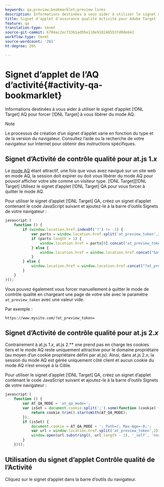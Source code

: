 ```yaml
---
keywords: qa;preview;bookmarklet;preview links
description: Informations destinées à vous aider à utiliser le signet d’applet AQ d’Adobe Target pour forcer la Cible à vous libérer du mode AQ.
title: Signet d'applet d'assurance qualité Activité pour Adobe Target
feature: qa
translation-type: tm+mt
source-git-commit: 6704ac2ec73361ad95e110e9182485537d0de642
workflow-type: tm+mt
source-wordcount: '261'
ht-degree: 26%

---
```



# Signet d’applet de l’AQ d’activité{#activity-qa-bookmarklet}

Informations destinées à vous aider à utiliser le signet d’applet [!DNL Target] AQ pour forcer [!DNL Target] à vous libérer du mode AQ.

>[!NOTE]
>
>Le processus de création d’un signet d’applet varie en fonction du type et de la version du navigateur. Consultez l’aide ou la recherche de votre navigateur sur Internet pour obtenir des instructions spécifiques.

## Signet d’Activité de contrôle qualité pour at.js 1.*x*

Le [mode AQ](/help/c-activities/c-activity-qa/activity-qa.md) étant attractif, une fois que vous avez navigué sur un site web en mode AQ, la session doit expirer ou doit vous libérer du mode AQ pour pouvoir afficher votre site comme un visiteur type. [!DNL Target][!DNL Target] Utilisez le signet d’applet [!DNL Target] QA pour vous forcer à quitter le mode AQ.

Pour utiliser le signet d’applet [!DNL Target] QA, créez un signet d’applet contenant le code JavaScript suivant et ajoutez-le à la barre d’outils Signets de votre navigateur :

```javascript
javascript:(
    function () {
        if (window.location.href.indexOf('?') != -1) {
            var parts = window.location.href.split('at_preview_token',2);
            if (parts.length > 1) {
                window.location.href = parts[0].concat('at_preview_token=');
            } else {
                window.location.href = window.location.href.concat("&at_preview_token=")
            }
        } else {
            window.location.href = window.location.href.concat("?at_preview_token=")
        }
    }
)();
```

Vous pouvez également vous forcer manuellement à quitter le mode de contrôle qualité en chargeant une page de votre site avec le paramètre `at_preview_token` avec une valeur vide.

Par exemple :

`https://www.mysite.com/?at_preview_token=`

## Signet d’Activité de contrôle qualité pour at.js 2.*x*

Contrairement à at.js 1.*x*, at.js 2.** xne prend pas en charge les cookies tiers et le mode AQ reste uniquement attractive pour le domaine propriétaire (au moyen d’un cookie propriétaire défini par at.js). Ainsi, dans at.js 2.*x*, la session du mode AQ est gérée uniquement côté client et aucun cookie du mode AQ n’est envoyé à la Cible.

Pour utiliser le signet d’applet [!DNL Target] QA, créez un signet d’applet contenant le code JavaScript suivant et ajoutez-le à la barre d’outils Signets de votre navigateur :

```javascript
javascript:(
    function () {
        var AT_QA_MODE = 'at_qa_mode=';
        var isSet = document.cookie.split(';').some(function (cookie) {
            return cookie.trim().startsWith(AT_QA_MODE);
        });
        if (isSet) {
            document.cookie = AT_QA_MODE + '; Path=/; Max-Age=-0;';
            var url = window.location.href.split('at_preview_token',2)[0];
            window.open(url.substring(0, url.length - 1), '_self', 'noreferrer');
        }
    })();
```

## Utilisation du signet d’applet Contrôle qualité de l’Activité

Cliquez sur le signet d’applet dans la barre d’outils du navigateur.

